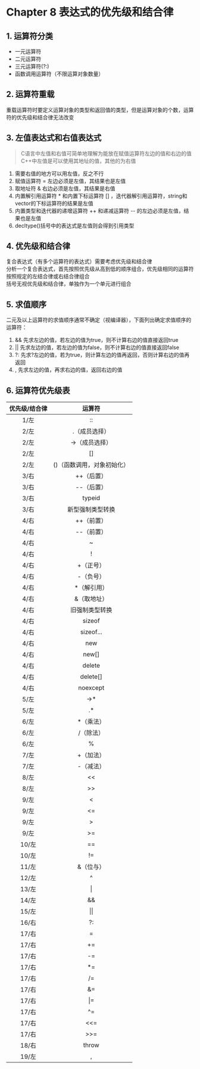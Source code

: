 # Chapter 8 表达式的优先级和结合律

## 1. 运算符分类

- 一元运算符
- 二元运算符
- 三元运算符(?:)
- 函数调用运算符（不限运算对象数量）

## 2. 运算符重载

重载运算符时要定义运算对象的类型和返回值的类型，但是运算对象的个数，运算符的优先级和结合律无法改变

## 3. 左值表达式和右值表达式

> C语言中左值和右值可简单地理解为能放在赋值运算符左边的值和右边的值  
> C++中左值是可以使用其地址的值，其他的为右值

1. 需要右值的地方可以用左值，反之不行
2. 赋值运算符 = 左边必须是左值，其结果也是左值
3. 取地址符 & 右边必须是左值，其结果是右值
4. 内置解引用运算符 * 和内置下标运算符 [] ，迭代器解引用运算符，string和vector的下标运算符的结果是左值
5. 内置类型和迭代器的递增运算符 ++ 和递减运算符 -- 的左边必须是左值，结果也是左值
6. decltype()括号中的表达式是左值则会得到引用类型

## 4. 优先级和结合律

复合表达式（有多个运算符的表达式）需要考虑优先级和结合律  
分析一个复合表达式，首先按照优先级从高到低的顺序组合，优先级相同的运算符按照规定的左结合律或右结合律组合  
括号无视优先级和结合律，单独作为一个单元进行组合

## 5. 求值顺序

二元及以上运算符的求值顺序通常不确定（视编译器），下面列出确定求值顺序的运算符：

1. && 先求左边的值，若左边的值为true，则不计算右边的值直接返回true  
2. || 先求左边的值，若左边的值为false，则不计算右边的值直接返回false
3. ?: 先求?左边的值，若为true，则计算左边的值再返回，否则计算右边的值再返回  
4. , 先求左边的值，再求右边的值，返回右边的值

## 6. 运算符优先级表

|优先级/结合律|运算符|
|:-:|:-:|
|1/左|::|
|2/左|.（成员选择）|
|2/左|->（成员选择）|
|2/左|[]|
|2/左|()（函数调用，对象初始化）|
|3/右|++（后置）|
|3/右|--（后置）|
|3/右|typeid|
|3/右|新型强制类型转换|
|4/右|++（前置）|
|4/右|--（前置）|
|4/右|~|
|4/右|!|
|4/右|+（正号）|
|4/右|-（负号）|
|4/右|*（解引用）|
|4/右|&（取地址）|
|4/右|旧强制类型转换|
|4/右|sizeof|
|4/右|sizeof...|
|4/右|new|
|4/右|new[]|
|4/右|delete|
|4/右|delete[]|
|4/右|noexcept|
|5/左|->*|
|5/左|.*|
|6/左|*（乘法）|
|6/左|/（除法）|
|6/左|%|
|7/左|+（加法）|
|7/左|-（减法）|
|8/左|<<|
|8/左|>>|
|9/左|<|
|9/左|<=|
|9/左|>|
|9/左|>=|
|10/左|==|
|10/左|!=|
|11/左|&（位与）|
|12/左|^|
|13/左|\||
|14/左|&&|
|15/左|\|\||
|16/右|?:|
|17/右|=|
|17/右|+=|
|17/右|-=|
|17/右|*=|
|17/右|/=|
|17/右|&=|
|17/右|\|=|
|17/右|^=|
|17/右|<<=|
|17/右|>>=|
|18/右|throw|
|19/左|,|
